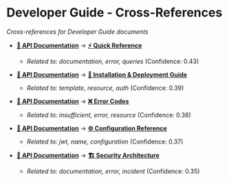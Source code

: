 # Developer Guide - Cross-References

*Cross-references for Developer Guide documents*

- **[🔌 API Documentation](developer-guide\api-documentation.md)** → **[⚡ Quick Reference](reference-library\quick-reference.md)**
  - *Related to: documentation, error, queries* (Confidence: 0.43)

- **[🔌 API Documentation](developer-guide\api-documentation.md)** → **[🚀 Installation & Deployment Guide](admin-guide\installation-deployment.md)**
  - *Related to: template, resource, auth* (Confidence: 0.39)

- **[🔌 API Documentation](developer-guide\api-documentation.md)** → **[❌ Error Codes](reference-library\error-codes.md)**
  - *Related to: insufficient, error, resource* (Confidence: 0.38)

- **[🔌 API Documentation](developer-guide\api-documentation.md)** → **[⚙️ Configuration Reference](reference-library\configuration-reference.md)**
  - *Related to: jwt, name, configuration* (Confidence: 0.37)

- **[🔌 API Documentation](developer-guide\api-documentation.md)** → **[🏗️ Security Architecture](security-guide\security-architecture.md)**
  - *Related to: documentation, error, incident* (Confidence: 0.35)

